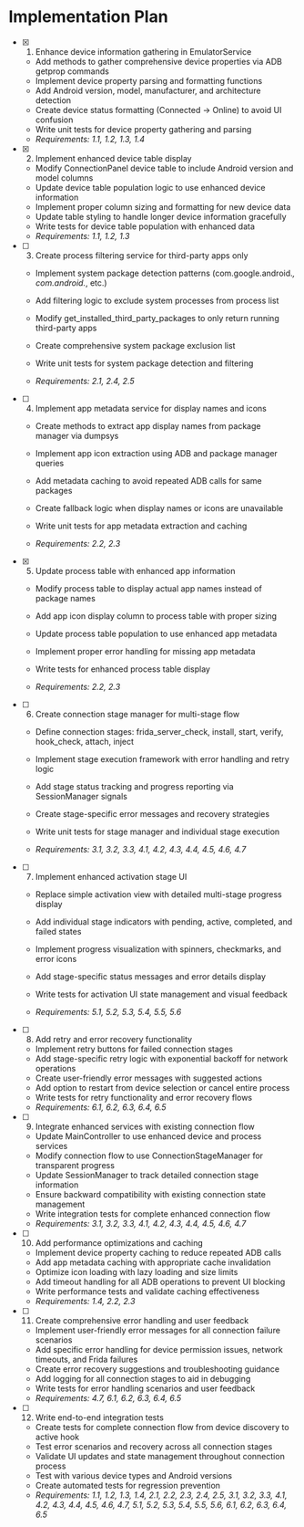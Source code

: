# Implementation Plan

- [x] 1. Enhance device information gathering in EmulatorService


  - Add methods to gather comprehensive device properties via ADB getprop commands
  - Implement device property parsing and formatting functions
  - Add Android version, model, manufacturer, and architecture detection
  - Create device status formatting (Connected -> Online) to avoid UI confusion
  - Write unit tests for device property gathering and parsing
  - _Requirements: 1.1, 1.2, 1.3, 1.4_

- [x] 2. Implement enhanced device table display


  - Modify ConnectionPanel device table to include Android version and model columns
  - Update device table population logic to use enhanced device information
  - Implement proper column sizing and formatting for new device data
  - Update table styling to handle longer device information gracefully
  - Write tests for device table population with enhanced data
  - _Requirements: 1.1, 1.2, 1.3_




- [ ] 3. Create process filtering service for third-party apps only
  - Implement system package detection patterns (com.google.android.*, com.android.*, etc.)
  - Add filtering logic to exclude system processes from process list
  - Modify get_installed_third_party_packages to only return running third-party apps
  - Create comprehensive system package exclusion list


  - Write unit tests for system package detection and filtering
  - _Requirements: 2.1, 2.4, 2.5_

- [ ] 4. Implement app metadata service for display names and icons
  - Create methods to extract app display names from package manager via dumpsys
  - Implement app icon extraction using ADB and package manager queries


  - Add metadata caching to avoid repeated ADB calls for same packages
  - Create fallback logic when display names or icons are unavailable
  - Write unit tests for app metadata extraction and caching
  - _Requirements: 2.2, 2.3_

- [x] 5. Update process table with enhanced app information



  - Modify process table to display actual app names instead of package names
  - Add app icon display column to process table with proper sizing
  - Update process table population to use enhanced app metadata
  - Implement proper error handling for missing app metadata
  - Write tests for enhanced process table display


  - _Requirements: 2.2, 2.3_

- [ ] 6. Create connection stage manager for multi-stage flow
  - Define connection stages: frida_server_check, install, start, verify, hook_check, attach, inject
  - Implement stage execution framework with error handling and retry logic
  - Add stage status tracking and progress reporting via SessionManager signals


  - Create stage-specific error messages and recovery strategies
  - Write unit tests for stage manager and individual stage execution
  - _Requirements: 3.1, 3.2, 3.3, 4.1, 4.2, 4.3, 4.4, 4.5, 4.6, 4.7_

- [ ] 7. Implement enhanced activation stage UI
  - Replace simple activation view with detailed multi-stage progress display


  - Add individual stage indicators with pending, active, completed, and failed states
  - Implement progress visualization with spinners, checkmarks, and error icons
  - Add stage-specific status messages and error details display
  - Write tests for activation UI state management and visual feedback
  - _Requirements: 5.1, 5.2, 5.3, 5.4, 5.5, 5.6_




- [ ] 8. Add retry and error recovery functionality
  - Implement retry buttons for failed connection stages
  - Add stage-specific retry logic with exponential backoff for network operations
  - Create user-friendly error messages with suggested actions
  - Add option to restart from device selection or cancel entire process
  - Write tests for retry functionality and error recovery flows
  - _Requirements: 6.1, 6.2, 6.3, 6.4, 6.5_

- [ ] 9. Integrate enhanced services with existing connection flow
  - Update MainController to use enhanced device and process services
  - Modify connection flow to use ConnectionStageManager for transparent progress
  - Update SessionManager to track detailed connection stage information
  - Ensure backward compatibility with existing connection state management
  - Write integration tests for complete enhanced connection flow
  - _Requirements: 3.1, 3.2, 3.3, 4.1, 4.2, 4.3, 4.4, 4.5, 4.6, 4.7_

- [ ] 10. Add performance optimizations and caching
  - Implement device property caching to reduce repeated ADB calls
  - Add app metadata caching with appropriate cache invalidation
  - Optimize icon loading with lazy loading and size limits
  - Add timeout handling for all ADB operations to prevent UI blocking
  - Write performance tests and validate caching effectiveness
  - _Requirements: 1.4, 2.2, 2.3_

- [ ] 11. Create comprehensive error handling and user feedback
  - Implement user-friendly error messages for all connection failure scenarios
  - Add specific error handling for device permission issues, network timeouts, and Frida failures
  - Create error recovery suggestions and troubleshooting guidance
  - Add logging for all connection stages to aid in debugging
  - Write tests for error handling scenarios and user feedback
  - _Requirements: 4.7, 6.1, 6.2, 6.3, 6.4, 6.5_

- [ ] 12. Write end-to-end integration tests
  - Create tests for complete connection flow from device discovery to active hook
  - Test error scenarios and recovery across all connection stages
  - Validate UI updates and state management throughout connection process
  - Test with various device types and Android versions
  - Create automated tests for regression prevention
  - _Requirements: 1.1, 1.2, 1.3, 1.4, 2.1, 2.2, 2.3, 2.4, 2.5, 3.1, 3.2, 3.3, 4.1, 4.2, 4.3, 4.4, 4.5, 4.6, 4.7, 5.1, 5.2, 5.3, 5.4, 5.5, 5.6, 6.1, 6.2, 6.3, 6.4, 6.5_